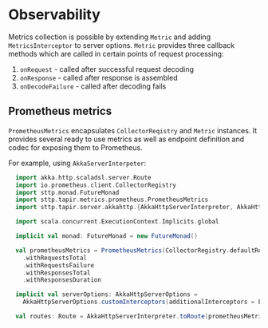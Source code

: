 # Observability

Metrics collection is possible by extending `Metric` and adding `MetricsInterceptor` to server options.
`Metric` provides three callback methods which are called in certain points of request processing:

1. `onRequest` - called after successful request decoding
2. `onResponse` - called after response is assembled
3. `onDecodeFailure` - called after decoding fails

## Prometheus metrics

`PrometheusMetrics` encapsulates `CollectorReqistry` and `Metric` instances.
It provides several ready to use metrics as well as endpoint definition and codec for exposing them to Prometheus.

For example, using `AkkaServerInterpeter`:
```scala mdoc:compile-only
  import akka.http.scaladsl.server.Route
  import io.prometheus.client.CollectorRegistry
  import sttp.monad.FutureMonad
  import sttp.tapir.metrics.prometheus.PrometheusMetrics
  import sttp.tapir.server.akkahttp.{AkkaHttpServerInterpreter, AkkaHttpServerOptions}

  import scala.concurrent.ExecutionContext.Implicits.global

  implicit val monad: FutureMonad = new FutureMonad()

  val prometheusMetrics = PrometheusMetrics(CollectorRegistry.defaultRegistry)
    .withRequestsTotal
    .withRequestsFailure
    .withResponsesTotal
    .withResponsesDuration

  implicit val serverOptions: AkkaHttpServerOptions =
    AkkaHttpServerOptions.customInterceptors(additionalInterceptors = List(prometheusMetrics.metricsInterceptor()))

  val routes: Route = AkkaHttpServerInterpreter.toRoute(prometheusMetrics.metricsServerEndpoint)
```